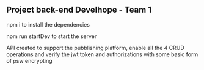 ## Project back-end Develhope - Team 1

npm i to install the dependencies

npm run startDev to start the server

API created to support the pubblishing platform, enable all the 4 CRUD operations and verify the jwt token and authorizations with some basic form of psw encrypting
